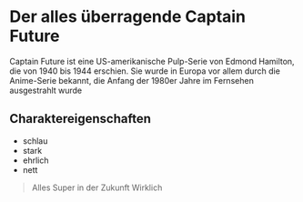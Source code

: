 # Der alles überragende Captain Future

Captain Future ist eine US-amerikanische Pulp-Serie von Edmond Hamilton, die von 1940 bis 1944 erschien. Sie wurde in Europa vor allem durch die Anime-Serie bekannt, die Anfang der 1980er Jahre im Fernsehen ausgestrahlt wurde

## Charaktereigenschaften
* schlau
* stark
* ehrlich
* nett

> Alles Super in der Zukunft
> Wirklich
